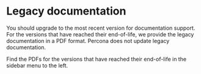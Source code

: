 # Legacy documentation 

You should upgrade to the most recent version for documentation support. For the versions that have reached their end-of-life, we provide the legacy documentation in a PDF format. Percona does not update legacy documentation.

Find the PDFs for the versions that have reached their end-of-life in the sidebar menu to the left.